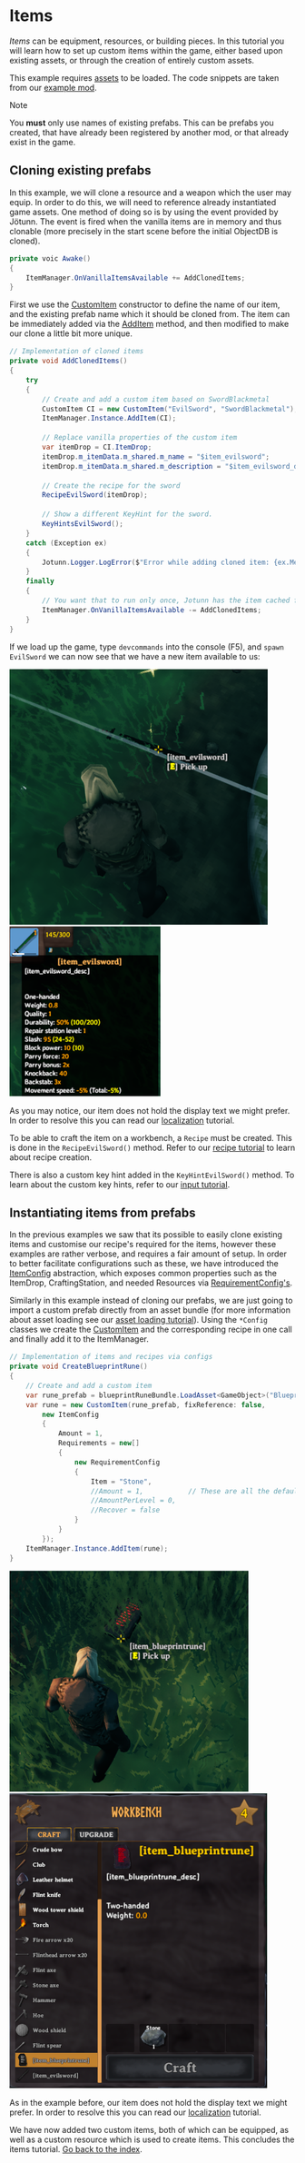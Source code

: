 ﻿# Items

_Items_ can be equipment, resources, or building pieces. In this tutorial you will learn how to set up custom items within the game, either based upon existing assets, or through the creation of entirely custom assets.

This example requires [assets](asset-loading.md) to be loaded. The code snippets are taken from our [example mod](https://github.com/Valheim-Modding/JotunnModExample).

> [!NOTE]
> You **must** only use names of existing prefabs. This can be prefabs you created, that have already been registered by another mod, or that already exist in the game.

## Cloning existing prefabs

In this example, we will clone a resource and a weapon which the user may equip. In order to do this, we will need to reference already instantiated game assets. One method of doing so is by using the event provided by Jötunn. The event is fired when the vanilla items are in memory and thus clonable (more precisely in the start scene before the initial ObjectDB is cloned).

```cs
private voic Awake()
{
    ItemManager.OnVanillaItemsAvailable += AddClonedItems;
}
```

First we use the [CustomItem](xref:Jotunn.Entities.CustomItem) constructor to define the name of our item, and the existing prefab name which it should be cloned from. The item can be immediately added via the [AddItem](xref:Jotunn.Managers.ItemManager.AddItem(Jotunn.Entities.CustomItem)) method, and then modified to make our clone a little bit more unique.

```cs
// Implementation of cloned items
private void AddClonedItems()
{
    try
    {
        // Create and add a custom item based on SwordBlackmetal
        CustomItem CI = new CustomItem("EvilSword", "SwordBlackmetal");
        ItemManager.Instance.AddItem(CI);

        // Replace vanilla properties of the custom item
        var itemDrop = CI.ItemDrop;
        itemDrop.m_itemData.m_shared.m_name = "$item_evilsword";
        itemDrop.m_itemData.m_shared.m_description = "$item_evilsword_desc";

        // Create the recipe for the sword
        RecipeEvilSword(itemDrop);

        // Show a different KeyHint for the sword.
        KeyHintsEvilSword();
    }
    catch (Exception ex)
    {
        Jotunn.Logger.LogError($"Error while adding cloned item: {ex.Message}");
    }
    finally
    {
        // You want that to run only once, Jotunn has the item cached for the game session
        ItemManager.OnVanillaItemsAvailable -= AddClonedItems;
    }
}
```

If we load up the game, type `devcommands` into the console (F5), and `spawn EvilSword` we can now see that we have a new item available to us:

![Custom Cloned Item Pickup](../images/data/customClonedItemPickup.png) ![Custom Cloned Item Hover](../images/data/customClonedItemHover.png)

As you may notice, our item does not hold the display text we might prefer. In order to resolve this you can read our [localization](localization.md) tutorial.

To be able to craft the item on a workbench, a `Recipe` must be created. This is done in the `RecipeEvilSword()` method. Refer to our [recipe tutorial](recipes.md#adding-a-recipe-using-valheim-recipe--prefab-cache) to learn about recipe creation.

There is also a custom key hint added in the `KeyHintEvilSword()` method. To learn about the custom key hints, refer to our [input tutorial](inputs.md#custom-keyhints).

## Instantiating items from prefabs

In the previous examples we saw that its possible to easily clone existing items and customise our recipe's required for the items, however these examples are rather verbose, and requires a fair amount of setup. In order to better facilitate configurations such as these, we have introduced the [ItemConfig](xref:Jotunn.Configs.ItemConfig) abstraction, which exposes common properties such as the ItemDrop, CraftingStation, and needed Resources via [RequirementConfig's](xref:Jotunn.Configs.RequirementConfig).

Similarly in this example instead of cloning our prefabs, we are just going to import a custom prefab directly from an asset bundle (for more information about asset loading see our [asset loading tutorial](asset-loading.md)). Using the `*Config` classes we create the [CustomItem](xref:Jotunn.Entities.CustomItem) and the corresponding recipe in one call and finally add it to the ItemManager.

```cs
// Implementation of items and recipes via configs
private void CreateBlueprintRune()
{
    // Create and add a custom item
    var rune_prefab = blueprintRuneBundle.LoadAsset<GameObject>("BlueprintTestRune");
    var rune = new CustomItem(rune_prefab, fixReference: false,
        new ItemConfig
        {
            Amount = 1,
            Requirements = new[]
            {
                new RequirementConfig
                {
                    Item = "Stone",
                    //Amount = 1,           // These are all the defaults, so no need to specify
                    //AmountPerLevel = 0,
                    //Recover = false 
                }
            }
        });
    ItemManager.Instance.AddItem(rune);
}
```

![Blueprint Rune Item](../images/data/blueprintRuneItem.png) ![Blueprint Recipe Config](../images/data/blueprintRecipeConfig.png)

As in the example before, our item does not hold the display text we might prefer. In order to resolve this you can read our [localization](localization.md) tutorial.

We have now added two custom items, both of which can be equipped, as well as a custom resource which is used to create items. This concludes the items tutorial. [Go back to the index](overview.md).